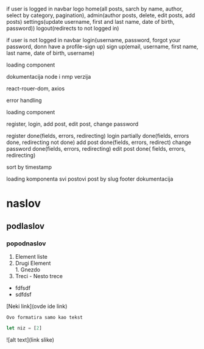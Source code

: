 if user is logged in
navbar logo
       home(all posts, sarch by name, author, select by category, pagination),
       admin(author posts, delete, edit posts, add posts)
       settings(update username, first and last name, date of birth, password))
       logout(redirects to not logged in)

if user is not logged in
navbar login(username, password, forgot your password, donn  have a profile-sign up)
       sign up(email, username, first name, last name, date of birth, username)


loading component

dokumentacija node i nmp verzija


react-rouer-dom, axios

error handling

loading component


register, login, add post, edit post, change password


register done(fields, errors, redirecting)
login partially done(fields, errors done, redirecting not done)
add post done(fields, errors, redirect)
change password done(fields, errors, redirecting)
edit post done( fields, errors, redirecting)

 sort by timestamp

 loading komponenta
 svi postovi
 post by slug
 footer
 dokumentacija




# naslov

## podlaslov

### popodnaslov

1. Element liste
2. Drugi Element     
       1. Gnezdo
3. Treci
       - Nesto trece

- fdfsdf
- sdfdsf

[Neki link](ovde ide link)

```
Ovo formatira samo kao tekst
```
```js
let niz = [2]
```

![alt text](link slike)